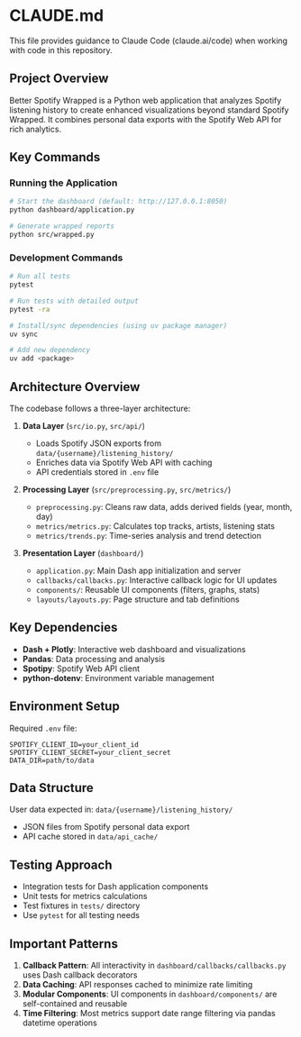 # CLAUDE.md

This file provides guidance to Claude Code (claude.ai/code) when working with code in this repository.

## Project Overview

Better Spotify Wrapped is a Python web application that analyzes Spotify listening history to create enhanced visualizations beyond standard Spotify Wrapped. It combines personal data exports with the Spotify Web API for rich analytics.

## Key Commands

### Running the Application
```bash
# Start the dashboard (default: http://127.0.0.1:8050)
python dashboard/application.py

# Generate wrapped reports
python src/wrapped.py
```

### Development Commands
```bash
# Run all tests
pytest

# Run tests with detailed output
pytest -ra

# Install/sync dependencies (using uv package manager)
uv sync

# Add new dependency
uv add <package>
```

## Architecture Overview

The codebase follows a three-layer architecture:

1. **Data Layer** (`src/io.py`, `src/api/`)
   - Loads Spotify JSON exports from `data/{username}/listening_history/`
   - Enriches data via Spotify Web API with caching
   - API credentials stored in `.env` file

2. **Processing Layer** (`src/preprocessing.py`, `src/metrics/`)
   - `preprocessing.py`: Cleans raw data, adds derived fields (year, month, day)
   - `metrics/metrics.py`: Calculates top tracks, artists, listening stats
   - `metrics/trends.py`: Time-series analysis and trend detection

3. **Presentation Layer** (`dashboard/`)
   - `application.py`: Main Dash app initialization and server
   - `callbacks/callbacks.py`: Interactive callback logic for UI updates
   - `components/`: Reusable UI components (filters, graphs, stats)
   - `layouts/layouts.py`: Page structure and tab definitions

## Key Dependencies

- **Dash + Plotly**: Interactive web dashboard and visualizations
- **Pandas**: Data processing and analysis
- **Spotipy**: Spotify Web API client
- **python-dotenv**: Environment variable management

## Environment Setup

Required `.env` file:
```
SPOTIFY_CLIENT_ID=your_client_id
SPOTIFY_CLIENT_SECRET=your_client_secret
DATA_DIR=path/to/data
```

## Data Structure

User data expected in: `data/{username}/listening_history/`
- JSON files from Spotify personal data export
- API cache stored in `data/api_cache/`

## Testing Approach

- Integration tests for Dash application components
- Unit tests for metrics calculations
- Test fixtures in `tests/` directory
- Use `pytest` for all testing needs

## Important Patterns

1. **Callback Pattern**: All interactivity in `dashboard/callbacks/callbacks.py` uses Dash callback decorators
2. **Data Caching**: API responses cached to minimize rate limiting
3. **Modular Components**: UI components in `dashboard/components/` are self-contained and reusable
4. **Time Filtering**: Most metrics support date range filtering via pandas datetime operations